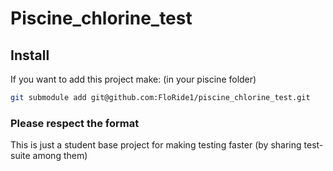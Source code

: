# Piscine_chlorine_test

## Install 
If you want to add this project make: (in your piscine folder)
```sh
git submodule add git@github.com:FloRide1/piscine_chlorine_test.git
```

### Please respect the format
This is just a student base project for making testing faster (by sharing test-suite among them)
